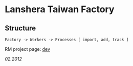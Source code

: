 # Lanshera Taiwan Factory
## Structure
`Factory -> Workers -> Processes [ import, add, track ]`

RM project page: [dev](http://dev.sevenquark.com/projects/rb)

_02.2012_